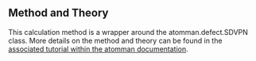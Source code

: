 ## Method and Theory

This calculation method is a wrapper around the atomman.defect.SDVPN class.  More details on the method and theory can be found in the [associated tutorial within the atomman documentation](https://www.ctcms.nist.gov/potentials/atomman/tutorial/04.4._Semidiscrete_Variational_Peierls-Nabarro.html).
